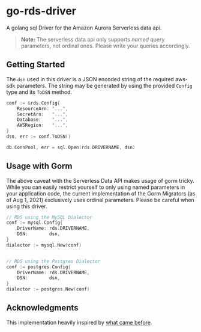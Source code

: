# go-rds-driver
A golang sql Driver for the Amazon Aurora Serverless data api.

> **Note:** The serverless data api only supports _named_ query parameters, not ordinal ones. Please write your queries accordingly.

## Getting Started

The `dsn` used in this driver is a JSON encoded string
of the required aws-sdk parameters. The string may be generated
by using the provided `Config` type and its `ToDSN` method.
```go
conf := &rds.Config{
    ResourceArn: "...",
    SecretArn:   "...",
    Database:    "...",
    AWSRegion:   "...",
}
dsn, err := conf.ToDSN()

db.ConnPool, err = sql.Open(rds.DRIVERNAME, dsn)
```

## Usage with Gorm

The above caveat with the Serverless Data API makes usage of gorm tricky. While you can easily restrict yourself
to only using named parameters in your application code, the current implementation of the Gorm
Migrators (as of Aug 1, 2021) exclusively uses ordinal parameters. Please be careful when using this driver.

```go
// RDS using the MySQL Dialector
conf := mysql.Config{
    DriverName: rds.DRIVERNAME,
    DSN:        dsn,
}
dialector := mysql.New(conf)


// RDS using the Postgres Dialector
conf := postgres.Config{
    DriverName: rds.DRIVERNAME,
    DSN:        dsn,
}
dialector := postgres.New(conf)
```

## Acknowledgments
This implementation heavily inspired by [what came before](https://github.com/graveyard/rds/tree/birthday).

